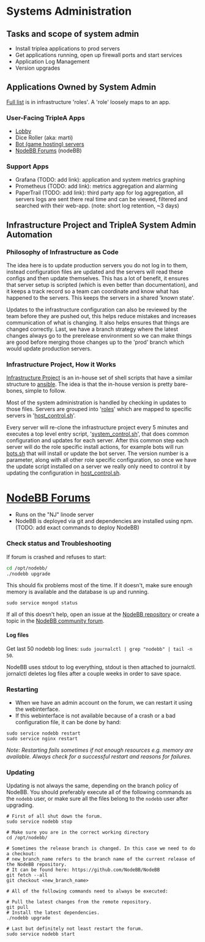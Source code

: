 # Systems Administration

## Tasks and scope of system admin
- Install triplea applications to prod servers
- Get applications running, open up firewall ports and start services
- Application Log Management
- Version upgrades

## Applications Owned by System Admin

[Full list](https://github.com/triplea-game/infrastructure/tree/master/roles) is in infrastructure 'roles'. A 'role' 
loosely maps to an app.

### User-Facing TripleA Apps
- [Lobby](https://github.com/triplea-game/triplea/tree/master/lobby)
- Dice Roller (aka: marti)
- [Bot (game hosting) servers](https://github.com/triplea-game/triplea/blob/master/game-core/src/main/java/games/strategy/engine/framework/headlessGameServer/HeadlessGameServer.java)
- [NodeBB Forums](https://forums.triplea-game.org) (nodeBB)

### Support Apps
- Grafana (TODO: add link): application and system metrics graphing
- Prometheus (TODO: add link): metrics aggregation and alarming
- PaperTrail (TODO: add link): third party app for log aggregation, all servers logs are sent there real time
and can be viewed, filtered and searched with their web-app. (note: short log retention, ~3 days)


## Infrastructure Project and TripleA System Admin Automation

### Philosophy of Infrastructure as Code

The idea here is to update production servers you do not log in to them, instead configuration files are updated
and the servers will read these configs and then update themselves. This has a lot of benefit, it ensures that
server setup is scripted (which is even better than documentation), and it keeps a track record so a team can
coordinate and know what has happened to the servers. This keeps the servers in a shared 'known state'.

Updates to the infrastructure configuration can also be reviewed by the team before they are pushed out, this helps
reduce mistakes and increases communication of what is changing. It also helps ensures that things are changed 
correctly. Last, we have a branch strategy where the latest changes always go to the prerelease environment so we
can make things are good before merging those changes up to the 'prod' branch which would update production servers.


### Infrastructure Project, How it Works

[Infrastructure Project](https://github.com/triplea-game/infrastructure) is an in-house set of shell scripts that have 
a similar structure to [ansible](https://www.ansible.com/). The idea is that the in-house version is pretty bare-bones,
simple to follow. 

Most of the system administration is handled by checking in updates to those files. Servers are grouped into
'[roles](https://github.com/triplea-game/infrastructure/tree/master/roles)' which are mapped to specific servers
in '[host_control.sh](https://github.com/triplea-game/infrastructure/tree/master/roles)'.

Every server will re-clone the infrastructure project every 5 minutes and executes a top level entry script, 
'[system_control.sh](https://github.com/triplea-game/infrastructure/blob/master/root/system_control.sh)', that
does common configuration and updates for each server. After this common step each server will do the role
specific install actions, for example bots will run 
[bots.sh](https://github.com/triplea-game/infrastructure/blob/master/roles/bot/bot.sh) that will install or
update the bot server. The version number is a parameter, along with all other role specific configuration,
so once we have the update script installed on a server we really only need to control it by updating the 
configuration in [host_control.sh](https://github.com/triplea-game/infrastructure/tree/master/roles).




# [NodeBB Forums](https://forums.triplea-game.org)
- Runs on the "NJ" linode server
- NodeBB is deployed via git and dependencies are installed using npm. (TODO: add exact commands to deploy NodeBB)

### Check status and Troubleshooting

If forum is crashed and refuses to start:
```bash
cd /opt/nodebb/
./nodebb upgrade
```
This should fix problems most of the time.
If it doesn't, make sure enough memory is available and the database is up and running.
 
 ```
 sudo service mongod status
 ```
 
If all of this doesn't help, open an issue at the [NodeBB repository](https://github.com/NodeBB/NodeBB) or create a 
topic in the [NodeBB community forum](https://community.nodebb.org).

#### Log files
Get last 50 nodebb log lines:
`sudo journalctl | grep "nodebb" | tail -n 50`.

NodeBB uses stdout to log everything, stdout is then attached to journalctl.
jornalctl deletes log files after a couple weeks in order to save space.


### Restarting
- When we have an admin account on the forum, we can restart it using the webinterface.
- If this webinterface is not available because of a crash or a bad configuration file, it can be done by hand:

```
sudo service nodebb restart
sudo service nginx restart
```

_Note: Restarting fails sometimes if not enough resources e.g. memory are available. Always check for a successful 
restart and reasons for failures._

### Updating
Updating is not always the same, depending on the branch policy of NodeBB.
You should preferably execute all of the following commands as the `nodebb` user, or make sure all the files belong to the `nodebb` user after upgrading.
```
# First of all shut down the forum.
sudo service nodebb stop

# Make sure you are in the correct working directory
cd /opt/nodebb/

# Sometimes the release branch is changed. In this case we need to do a checkout:
# new_branch_name refers to the branch name of the current release of the NodeBB repository.
# It can be found here: https://github.com/NodeBB/NodeBB
git fetch --all
git checkout <new_branch_name>

# All of the following commands need to always be executed:

# Pull the latest changes from the remote repository.
git pull
# Install the latest dependencies.
./nodebb upgrade

# Last but definitely not least restart the forum.
sudo service nodebb start
```

